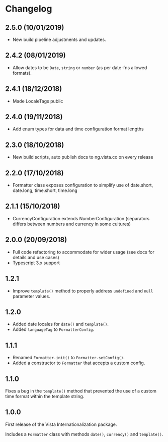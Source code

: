# Changelog

## 2.5.0 (10/01/2019)

- New build pipeline adjustments and updates.

## 2.4.2 (08/01/2019)

- Allow dates to be `Date`, `string` or `number` (as per date-fns allowed formats).

## 2.4.1 (18/12/2018)

- Made LocaleTags public

## 2.4.0 (19/11/2018)

- Add enum types for data and time configuration format lengths

## 2.3.0 (18/10/2018)

- New build scripts, auto publish docs to ng.vista.co on every release

## 2.2.0 (17/10/2018)

- Formatter class exposes configuration to simplify use of date.short, date.long, time.short, time.long

## 2.1.1 (15/10/2018)

- CurrencyConfiguration extends NumberConfiguration (separators differs between numbers and currency in some cultures)

## 2.0.0 (20/09/2018)

- Full code refactoring to accommodate for wider usage (see docs for details and use cases)
- Typescript 3.x support

## 1.2.1

- Improve `template()` method to properly address `undefined` and `null` parameter values.

## 1.2.0

- Added date locales for `date()` and `template()`.
- Added `languageTag` to `FormatterConfig`.

## 1.1.1

- Renamed `Formatter.init()` to `Formatter.setConfig()`.
- Added a constructor to `Formatter` that accepts a custom config.

## 1.1.0

Fixes a bug in the `template()` method that prevented the use of a custom time format within the template string.

## 1.0.0

First release of the Vista Internationalization package.

Includes a `Formatter` class with methods `date()`, `currency()` and `template()`.
